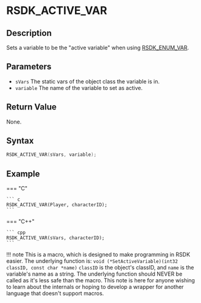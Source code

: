 # RSDK_ACTIVE_VAR

## Description
Sets a variable to be the "active variable" when using [RSDK_ENUM_VAR](RSDK_ENUM_VAR.md).

## Parameters
- `sVars`
The static vars of the object class the variable is in.
- `variable`
The name of the variable to set as active.

## Return Value
None.

## Syntax
``` c
RSDK_ACTIVE_VAR(sVars, variable);
```

## Example
=== "C"

	``` c
	RSDK_ACTIVE_VAR(Player, characterID);
	```

=== "C++"

	``` cpp
	RSDK_ACTIVE_VAR(sVars, characterID);
	```

!!! note
    This is a macro, which is designed to make programming in RSDK easier. The underlying function is:
	```
	void (*SetActiveVariable)(int32 classID, const char *name)
	```
	`classID` is the object's classID, and `name` is the variable's name as a string.
	The underlying function should NEVER be called as it's less safe than the macro. This note is here for anyone wishing to learn about the internals or hoping to develop a wrapper for another language that doesn't support macros.